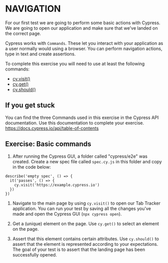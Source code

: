 # NAVIGATION

For our first test we are going to perform some basic actions with Cypress. We are going to open our application and make sure that we've landed on the correct page.

Cypress works with `Commands`. These let you interact with your application as a user normally would using a browser. You can perform navigation actions, type in text and create assertions.

To complete this exercise you will need to use at least the following commands:

- [cy.visit()](https://docs.cypress.io/api/commands/visit.html)
- [cy.get()](https://docs.cypress.io/api/commands/get.html)
- [cy.should()](https://docs.cypress.io/api/commands/should.html)

## If you get stuck

You can find the three Commands used in this exercise in the Cypress API documentation. Use this documentation to complete your exercise.
<https://docs.cypress.io/api/table-of-contents>

## Exercise: Basic commands

1. After running the Cypress GUI, a folder called "cypress/e2e" was created. Create a new spec file called ```spec.cy.js``` in this folder and copy in the code below:

``` nodejs
describe('empty spec', () => {
  it('passes', () => {
    cy.visit('https://example.cypress.io')
  })
})
```

1. Navigate to the main page by using `cy.visit()` to open our Tab Tracker application.
You can run your test by saving all the changes you've made and open the Cypress GUI (```npx cypress open```).

1. Get a (unique) element on the page.
Use `cy.get()` to select an element on the page.

1. Assert that this element contains certain attributes.
Use `cy.should()` to assert that the element is represented according to your expectations. The goal of your test is to assert that the landing page has been successfully opened.
